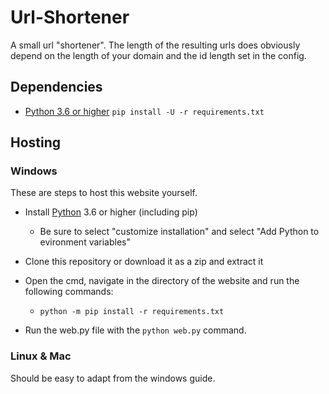 # Url-Shortener

A small url "shortener". The length of the resulting urls does obviously depend on the length of your domain and the id length set in the config.

## Dependencies

- [Python 3.6 or higher](https://www.python.org/)
`pip install -U -r requirements.txt`

## Hosting

### Windows
These are steps to host this website yourself.

- Install [Python](https://www.python.org/downloads/) 3.6 or higher (including pip)
  - Be sure to select "customize installation" and select "Add Python to evironment variables"

- Clone this repository or download it as a zip and extract it

- Open the cmd, navigate in the directory of the website and run the following commands:
  - `python -m pip install -r requirements.txt`

- Run the web.py file with the `python web.py` command.

### Linux & Mac
Should be easy to adapt from the windows guide.
